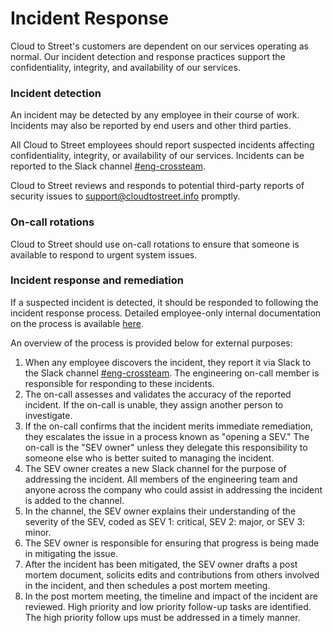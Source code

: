# Incident Response

Cloud to Street's customers are dependent on our services operating as normal. Our incident detection and response practices support the confidentiality, integrity, and availability of our services.

### Incident detection

An incident may be detected by any employee in their course of work. Incidents may also be reported by end users and other third parties.

All Cloud to Street employees should report suspected incidents affecting confidentiality, integrity, or availability of our services. Incidents can be reported to the Slack channel [#eng-crossteam](https://cloudtostreet.slack.com/archives/C019BM0G9K6).

Cloud to Street reviews and responds to potential third-party reports of security issues to [support@cloudtostreet.info](mailto:support@cloudtostreet.info) promptly.

### On-call rotations

Cloud to Street should use on-call rotations to ensure that someone is available to respond to urgent system issues.

### Incident response and remediation

If a suspected incident is detected, it should be responded to following the incident response process. Detailed employee-only internal documentation on the process is available [here](https://cloudtostreet.atlassian.net/wiki/spaces/PT/pages/577765385/Incident+Response+SEVs+and+Post+Mortems).

An overview of the process is provided below for external purposes:

1. When any employee discovers the incident, they report it via Slack to the Slack channel [#eng-crossteam](https://cloudtostreet.slack.com/archives/C019BM0G9K6). The engineering on-call member is responsible for responding to these incidents.
2. The on-call assesses and validates the accuracy of the reported incident. If the on-call is unable, they assign another person to investigate.
3. If the on-call confirms that the incident merits immediate remediation, they escalates the issue in a process known as "opening a SEV." The on-call is the "SEV owner" unless they delegate this responsibility to someone else who is better suited to managing the incident.
4. The SEV owner creates a new Slack channel for the purpose of addressing the incident. All members of the engineering team and anyone across the company who could assist in addressing the incident is added to the channel.
5. In the channel, the SEV owner explains their understanding of the severity of the SEV, coded as SEV 1: critical, SEV 2: major, or SEV 3: minor.
6. The SEV owner is responsible for ensuring that progress is being made in mitigating the issue.
7. After the incident has been mitigated, the SEV owner drafts a post mortem document, solicits edits and contributions from others involved in the incident, and then schedules a post mortem meeting.
8. In the post mortem meeting, the timeline and impact of the incident are reviewed. High priority and low priority follow-up tasks are identified. The high priority follow ups must be addressed in a timely manner.
